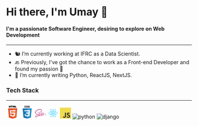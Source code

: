 # Hi there, I'm Umay 👋


#### I'm a passionate Software Engineer, desiring to explore on Web Development

-----------------

- 🐿️ I’m currently working at IFRC as a Data Scientist.
- 🔙 Previously, I've got the chance to work as a Front-end Developer and found my passion 🙌
- 🌱 I’m currently writing Python, ReactJS, NextJS.

### Tech Stack

-----------------

<div>
  <img src="https://raw.githubusercontent.com/github/explore/80688e429a7d4ef2fca1e82350fe8e3517d3494d/topics/html/html.png" width="35px" padding="5px" alt="html5"/>

  <img src="https://raw.githubusercontent.com/github/explore/80688e429a7d4ef2fca1e82350fe8e3517d3494d/topics/css/css.png" width="35px" padding="5px" alt="css"/>
  
  <img src="https://raw.githubusercontent.com/github/explore/80688e429a7d4ef2fca1e82350fe8e3517d3494d/topics/sass/sass.png" width="30px" alt="sass"/>
  
  <img src="https://raw.githubusercontent.com/github/explore/80688e429a7d4ef2fca1e82350fe8e3517d3494d/topics/react/react.png" width="30px" alt="reactjs"/>

  <img src="https://raw.githubusercontent.com/github/explore/80688e429a7d4ef2fca1e82350fe8e3517d3494d/topics/javascript/javascript.png" width="30px" alt="javascript"/>

  <img src="https://cdn.cdnlogo.com/logos/p/3/python.svg" width="30px" alt="python"/>

  <img src="https://www.djangoproject.com/m/img/logos/django-logo-negative.png" width="60px" alt="django"/>
  
</div>






<!--
**UmayD/UmayD** is a ✨ _special_ ✨ repository because its `README.md` (this file) appears on your GitHub profile.

Here are some ideas to get you started:

- 🔭 I’m currently working on ...
- 🌱 I’m currently learning ...
- 👯 I’m looking to collaborate on ...
- 🤔 I’m looking for help with ...
- 💬 Ask me about ...
- 📫 How to reach me: ...
- 😄 Pronouns: ...
- ⚡ Fun fact: ...
-->
